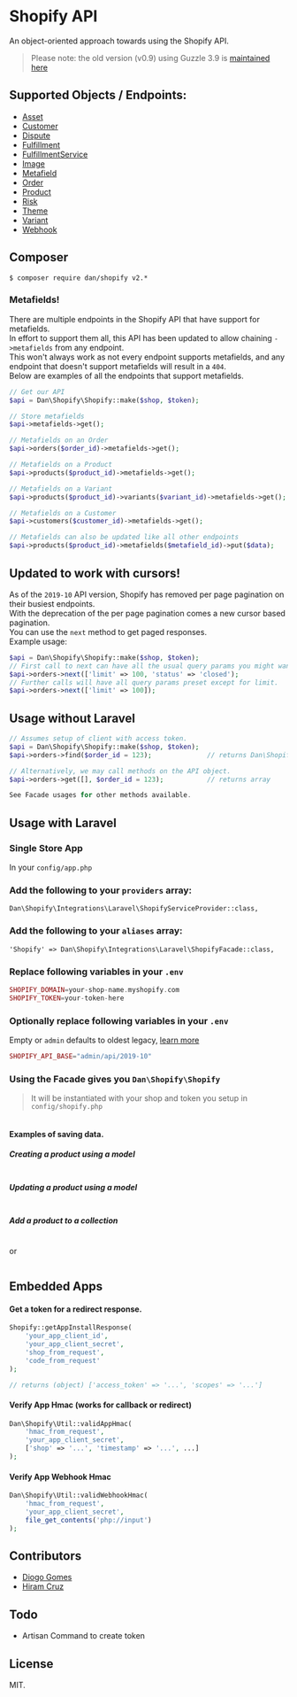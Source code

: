 # Shopify API

An object-oriented approach towards using the Shopify API.

> Please note: the old version (v0.9) using Guzzle 3.9 is [maintained here](https://github.com/danrichards/shopify-api)

## Supported Objects / Endpoints:

* [Asset](https://help.shopify.com/en/api/reference/online-store/asset)
* [Customer](https://help.shopify.com/en/api/reference/customers/customer)
* [Dispute](https://help.shopify.com/en/api/reference/shopify_payments/dispute)
* [Fulfillment](https://help.shopify.com/en/api/reference/shipping-and-fulfillment/fulfillment)
* [FulfillmentService](https://help.shopify.com/en/api/reference/shipping-and-fulfillment/fulfillmentservice)
* [Image](https://help.shopify.com/en/api/reference/products/product-image)
* [Metafield](https://shopify.dev/docs/admin-api/rest/reference/metafield?api)
* [Order](https://help.shopify.com/api/reference/orders)
* [Product](https://help.shopify.com/api/reference/products)
* [Risk](https://help.shopify.com/en/api/reference/orders/order-risk)
* [Theme](https://help.shopify.com/en/api/reference/online-store/theme)
* [Variant](https://help.shopify.com/en/api/reference/products/product-variant)
* [Webhook](https://help.shopify.com/en/api/reference/events/webhook)

## Composer

    $ composer require dan/shopify v2.*

### Metafields!

There are multiple endpoints in the Shopify API that have support for metafields.  
In effort to support them all, this API has been updated to allow chaining `->metafields` from any endpoint.  
This won't always work as not every endpoint supports metafields, and any endpoint that doesn't support metafields will result in a `404`.  
Below are examples of all the endpoints that support metafields.
```php
// Get our API
$api = Dan\Shopify\Shopify::make($shop, $token);

// Store metafields
$api->metafields->get();

// Metafields on an Order
$api->orders($order_id)->metafields->get();

// Metafields on a Product
$api->products($product_id)->metafields->get();

// Metafields on a Variant
$api->products($product_id)->variants($variant_id)->metafields->get();

// Metafields on a Customer
$api->customers($customer_id)->metafields->get();

// Metafields can also be updated like all other endpoints
$api->products($product_id)->metafields($metafield_id)->put($data);
``` 
    
## Updated to work with cursors!

As of the `2019-10` API version, Shopify has removed per page pagination on their busiest endpoints.  
With the deprecation of the per page pagination comes a new cursor based pagination.  
You can use the `next` method to get paged responses.  
Example usage:
``` php
$api = Dan\Shopify\Shopify::make($shop, $token);
// First call to next can have all the usual query params you might want.
$api->orders->next(['limit' => 100, 'status' => 'closed');
// Further calls will have all query params preset except for limit.
$api->orders->next(['limit' => 100]);
```

## Usage without Laravel

``` php
// Assumes setup of client with access token.
$api = Dan\Shopify\Shopify::make($shop, $token);
$api->orders->find($order_id = 123);              // returns Dan\Shopify/Models/Order

// Alternatively, we may call methods on the API object.
$api->orders->get([], $order_id = 123);           // returns array

See Facade usages for other methods available.
```

## Usage with Laravel

### Single Store App

In your `config/app.php`

### Add the following to your `providers` array:

    Dan\Shopify\Integrations\Laravel\ShopifyServiceProvider::class,
    
### Add the following to your `aliases` array:

    'Shopify' => Dan\Shopify\Integrations\Laravel\ShopifyFacade::class,
    
### Replace following variables in your `.env`
    
``` php
SHOPIFY_DOMAIN=your-shop-name.myshopify.com
SHOPIFY_TOKEN=your-token-here
```

### Optionally replace following variables in your `.env`

Empty or `admin` defaults to oldest legacy, [learn more](https://help.shopify.com/en/api/versioning)

``` php
SHOPIFY_API_BASE="admin/api/2019-10"
```

### Using the Facade gives you `Dan\Shopify\Shopify`

> It will be instantiated with your shop and token you setup in `config/shopify.php`

```

```

#### Examples of saving data.

##### Creating a product using a model

```

```

##### Updating a product using a model

```

```

##### Add a product to a collection

```

```

or

```

```

## Embedded Apps

#### Get a token for a redirect response.

``` php
Shopify::getAppInstallResponse(
    'your_app_client_id', 
    'your_app_client_secret',
    'shop_from_request',
    'code_from_request'
);

// returns (object) ['access_token' => '...', 'scopes' => '...']
```

#### Verify App Hmac (works for callback or redirect)

``` php
Dan\Shopify\Util::validAppHmac(
    'hmac_from_request', 
    'your_app_client_secret', 
    ['shop' => '...', 'timestamp' => '...', ...]
);
```

#### Verify App Webhook Hmac

``` php
Dan\Shopify\Util::validWebhookHmac(
    'hmac_from_request', 
    'your_app_client_secret', 
    file_get_contents('php://input')
);
```

## Contributors

- [Diogo Gomes](https://github.com/diogogomeswww)
- [Hiram Cruz](https://github.com/shinyhiram)

## Todo

* Artisan Command to create token

## License

MIT.

